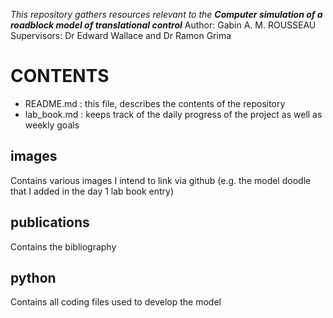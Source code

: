 _This repository gathers resources relevant to the **Computer simulation of a roadblock model of translational control**_
Author: Gabin A. M. ROUSSEAU
Supervisors: Dr Edward Wallace and Dr Ramon Grima

# CONTENTS

- README.md : this file, describes the contents of the repository
- lab_book.md : keeps track of the daily progress of the project as well as weekly goals

## images
Contains various images I intend to link via github (e.g. the model doodle that I added in the day 1 lab book entry)
## publications
Contains the bibliography
## python
Contains all coding files used to develop the model
